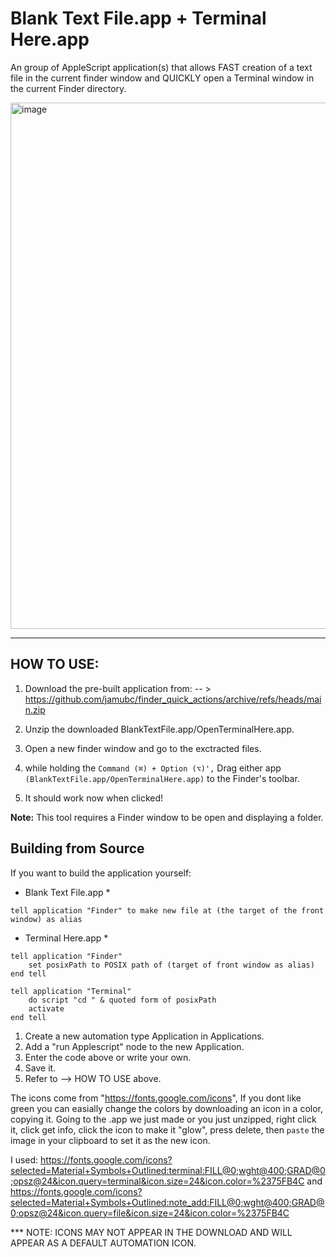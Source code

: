 # Blank Text File.app + Terminal Here.app
An group of AppleScript application(s) that allows FAST creation of a text file in the current finder window and QUICKLY open a Terminal window in the current Finder directory.

<img width="842" alt="image" src="https://github.com/user-attachments/assets/a7e1442d-51ff-4505-8b0a-2189e0cd53d6" />

___

## HOW TO USE:

1. Download the pre-built application from:
-- > https://github.com/jamubc/finder_quick_actions/archive/refs/heads/main.zip
   
3. Unzip the downloaded BlankTextFile.app/OpenTerminalHere.app.

4. Open a new finder window and go to the exctracted files.
5. while holding the `Command (⌘) + Option (⌥)',` Drag either app `(BlankTextFile.app/OpenTerminalHere.app)` to the Finder's toolbar.

6. It should work now when clicked!

**Note:** This tool requires a Finder window to be open and displaying a folder.

## Building from Source

If you want to build the application yourself:

* Blank Text File.app *
```
tell application "Finder" to make new file at (the target of the front window) as alias
```
* Terminal Here.app *
```
tell application "Finder"
    set posixPath to POSIX path of (target of front window as alias)
end tell

tell application "Terminal"
    do script "cd " & quoted form of posixPath
    activate
end tell
```

1. Create a new automation type Application in Applications.
2. Add a "run Applescript" node to the new Application.
3. Enter the code above or write your own.
4. Save it.
5. Refer to --> HOW TO USE above.

The icons come from "https://fonts.google.com/icons", If you dont like green you can easially change the colors by downloading an icon in a color, copying it. Going to the .app we just made or you just unzipped, right click it, click get info, click the icon to make it "glow", press delete, then `paste` the image in your clipboard to set it as the new icon.

I used: https://fonts.google.com/icons?selected=Material+Symbols+Outlined:terminal:FILL@0;wght@400;GRAD@0;opsz@24&icon.query=terminal&icon.size=24&icon.color=%2375FB4C and https://fonts.google.com/icons?selected=Material+Symbols+Outlined:note_add:FILL@0;wght@400;GRAD@0;opsz@24&icon.query=file&icon.size=24&icon.color=%2375FB4C

*** NOTE: ICONS MAY NOT APPEAR IN THE DOWNLOAD AND WILL APPEAR AS A DEFAULT AUTOMATION ICON.


